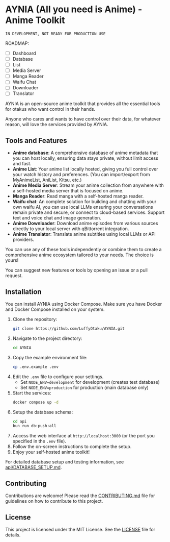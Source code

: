 # AYNIA (All you need is Anime) - Anime Toolkit

`IN DEVELOPMENT, NOT READY FOR PRODUCTION USE`

ROADMAP:
- [ ] Dashboard
- [ ] Database
- [ ] List
- [ ] Media Server
- [ ] Manga Reader
- [ ] Waifu Chat
- [ ] Downloader
- [ ] Translator

AYNIA is an open-source anime toolkit that provides all the essential tools for otakus who want control in their hands.

Anyone who cares and wants to have control over their data, for whatever reason, will love the services provided by AYNIA.

## Tools and Features

- **Anime database**: A comprehensive database of anime metadata that you can host locally, ensuring data stays private, without limit access and fast.
- **Anime List**: Your anime list locally hosted, giving you full control over your watch history and preferences. (You can import/export from MyAnimeList, AniList, Kitsu, etc.)
- **Anime Media Server**: Stream your anime collection from anywhere with a self-hosted media server that is focused on anime.
- **Manga Reader**: Read manga with a self-hosted manga reader.
- **Waifu chat**: An complete solution for building and chatting with your own waifu AI, you can use local LLMs ensuring your conversations remain private and secure, or connect to cloud-based services. Support text and voice chat and image generation.
- **Anime Downloader**: Download anime episodes from various sources directly to your local server with qBittorrent integration.
- **Anime Translator**: Translate anime subtitles using local LLMs or API providers.

You can use any of these tools independently or combine them to create a comprehensive anime ecosystem tailored to your needs. The choice is yours!

You can suggest new features or tools by opening an issue or a pull request.

## Installation
You can install AYNIA using Docker Compose. Make sure you have Docker and Docker Compose installed on your system.
1. Clone the repository:
   ```bash
   git clone https://github.com/LuffyOtaku/AYNIA.git
   ```
2. Navigate to the project directory:
   ```bash
   cd AYNIA
   ```
3. Copy the example environment file:
   ```bash
   cp .env.example .env
   ```
4. Edit the `.env` file to configure your settings.
   - Set `NODE_ENV=development` for development (creates test database)
   - Set `NODE_ENV=production` for production (main database only)
5. Start the services:
   ```bash
   docker compose up -d
   ```
6. Setup the database schema:
   ```bash
   cd api
   bun run db:push:all
   ```
7. Access the web interface at `http://localhost:3000` (or the port you specified in the `.env` file).
8. Follow the on-screen instructions to complete the setup.
9. Enjoy your self-hosted anime toolkit!

For detailed database setup and testing information, see [api/DATABASE_SETUP.md](api/DATABASE_SETUP.md).

## Contributing
Contributions are welcome! Please read the [CONTRIBUTING.md](CONTRIBUTING.md) file for guidelines on how to contribute to this project.

## License
This project is licensed under the MIT License. See the [LICENSE](LICENSE) file for details.
